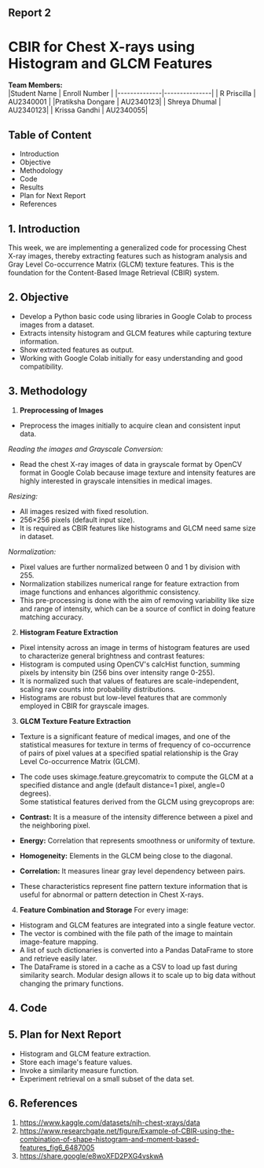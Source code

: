 ## Report 2
# CBIR for Chest X-rays using Histogram and GLCM Features


**Team Members:**  
|Student Name | Enroll Number |
|--------------|---------------| 
| R Priscilla | AU2340001 |
|Pratiksha Dongare | AU2340123|
| Shreya Dhumal | AU2340123|
| Krissa Gandhi | AU2340055|


## Table of Content
- Introduction
- Objective
- Methodology
- Code
- Results
- Plan for Next Report
- References

## 1. Introduction

This week, we are implementing a generalized code for processing Chest X-ray images, thereby extracting features such as histogram analysis and  Gray Level Co-occurrence Matrix (GLCM) texture features. This is the foundation for the Content-Based Image Retrieval (CBIR) system. 



## 2. Objective
- Develop a Python basic code using libraries in Google Colab to process images from a dataset. 
- Extracts intensity histogram and GLCM features while capturing texture information. 
- Show extracted features as output. 
- Working with Google Colab initially for easy understanding and good compatibility. 



## 3. Methodology 

1. **Preprocessing of Images**
- Preprocess the images initially to acquire clean and consistent input data.  

*Reading the images and Grayscale Conversion:*  
- Read the chest X-ray images of data in grayscale format by OpenCV format in Google Colab because image texture and intensity features are highly interested in grayscale intensities in medical images.  

*Resizing:*
-  All images resized with fixed resolution.  
- 256×256 pixels (default input size).  
- It is required as CBIR features like histograms and GLCM need same size in dataset.​

*Normalization:*
- Pixel values are further normalized between 0 and 1 by division with 255.  
- Normalization stabilizes numerical range for feature extraction from image functions and enhances algorithmic consistency. ​  
- This pre-processing is done with the aim of removing variability like size and range of intensity, which can be a source of conflict in doing feature matching accuracy.

2. **Histogram Feature Extraction**
- Pixel intensity across an image in terms of histogram features are used to characterize general brightness and contrast features:  
- Histogram is computed using OpenCV's calcHist function, summing pixels by intensity bin (256 bins over intensity range 0-255).  
- It is normalized such that values of features are scale-independent, scaling raw counts into probability distributions.  
- Histograms are robust but low-level features that are commonly employed in CBIR for grayscale images.

3. **GLCM Texture Feature Extraction**
- Texture is a significant feature of medical images, and one of the statistical measures for texture in terms of frequency of co-occurrence of pairs of pixel values at a specified spatial relationship is the Gray Level Co-occurrence Matrix (GLCM).  
- The code uses skimage.feature.greycomatrix to compute the GLCM at a specified distance and angle (default distance=1 pixel, angle=0 degrees).  
Some statistical features derived from the GLCM using greycoprops are:  
- **Contrast:** It is a measure of the intensity difference between a pixel and the neighboring pixel.  
- **Energy:** Correlation that represents smoothness or uniformity of texture.  
- **Homogeneity:** Elements in the GLCM being close to the diagonal.  
- **Correlation:** It measures linear gray level dependency between pairs.  

- These characteristics represent fine pattern texture information that is useful for abnormal or pattern detection in Chest X-rays.

4. **Feature Combination and Storage**
For every image:  

- Histogram and GLCM features are integrated into a single feature vector.  
- The vector is combined with the file path of the image to maintain image-feature mapping.  
- A list of such dictionaries is converted into a Pandas DataFrame to store and retrieve easily later.  
- The DataFrame is stored in a cache as a CSV to load up fast during similarity search. Modular design allows it to scale up to big data without changing the primary functions.

## 4. Code




## 5. Plan for Next Report

- Histogram and GLCM feature extraction.
- Store each image's feature values.
- Invoke a similarity measure function.
- Experiment retrieval on a small subset of the data set.

## 6. References

1. https://www.kaggle.com/datasets/nih-chest-xrays/data
2. https://www.researchgate.net/figure/Example-of-CBIR-using-the-combination-of-shape-histogram-and-moment-based-features_fig6_6487005
3. https://share.google/e8woXFD2PXG4vskwA

